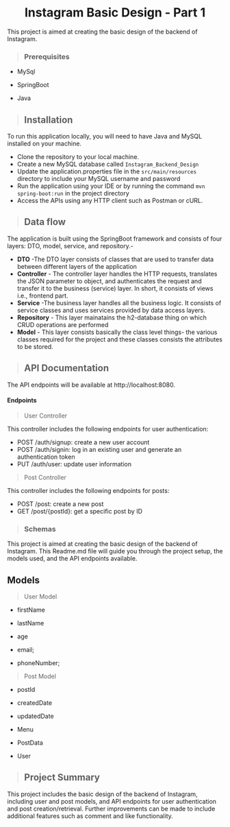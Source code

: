 <h1 align="center"> 
Instagram Basic Design - Part 1</h1>
This project is aimed at creating the basic design of the backend of Instagram. 

>### Prerequisites
* MySql
 * SpringBoot


* Java 

>## Installation

To run this application locally, you will need to have Java and MySQL installed on your machine.

* Clone the repository to your local machine.
* Create a new MySQL database called `Instagram_Backend_Design`
* Update the application.properties file in the `src/main/resources` directory to include your MySQL username and password
* Run the application using your IDE or by running the command `mvn spring-boot:run` in the project directory
* Access the APIs using any HTTP client such as Postman or cURL.
>## Data flow
 The application is built using the SpringBoot framework and consists of four layers: DTO, model, service, and repository.-

* **DTO** -The DTO layer consists of classes that are used to transfer data between different layers of the application
* **Controller** - The controller layer handles the HTTP requests, translates the JSON parameter to object, and authenticates the request and transfer it to the business (service) layer. In short, it consists of views i.e., frontend part.
* **Service** -The business layer handles all the business logic. It consists of service classes and uses services provided by data access layers.
* **Repository** - This layer mainatains the h2-database thing on which CRUD operations are performed
* **Model** - This layer consists basically the class level things- the various classes required for the project and these classes consists the attributes to be stored.

>## API Documentation
The API endpoints will be available at http://localhost:8080.

#### Endpoints
>User Controller

This controller includes the following endpoints for user authentication:

* POST /auth/signup: create a new user account
* POST /auth/signin: log in an existing user and generate an authentication token
* PUT /auth/user: update user information

>Post Controller

This controller includes the following endpoints for posts:

* POST /post: create a new post
* GET /post/{postId}: get a specific post by ID
>### Schemas
This project is aimed at creating the basic design of the backend of Instagram. This Readme.md file will guide you through the project setup, the models used, and the API endpoints available.

## Models

>User Model

*  firstName

*  lastName	

* age

* email;
* phoneNumber;

>Post Model

* postId

* createdDate

* updatedDate

* Menu

* PostData	
* User
	


>## Project Summary
This project includes the basic design of the backend of Instagram, including user and post models, and API endpoints for user authentication and post creation/retrieval. Further improvements can be made to include additional features such as comment and like functionality.

